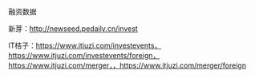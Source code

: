 融资数据


新芽：http://newseed.pedaily.cn/invest


IT桔子：https://www.itjuzi.com/investevents， https://www.itjuzi.com/investevents/foreign， 
      https://www.itjuzi.com/merger，，https://www.itjuzi.com/merger/foreign


